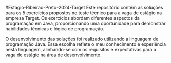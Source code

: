 #Estagio-Ribeirao-Preto-2024-Target
Este repositório contém as soluções para os 5 exercícios propostos no teste técnico para a vaga de estágio na empresa Target. Os exercícios abordam diferentes aspectos da programação em Java, proporcionando uma oportunidade para demonstrar habilidades técnicas e lógica de programação.

O desenvolvimento das soluções foi realizado utilizando a linguagem de programação Java. Essa escolha reflete o meu conhecimento e experiência nesta linguagem, alinhando-se com os requisitos e expectativas para a vaga de estágio na área de desenvolvimento.
